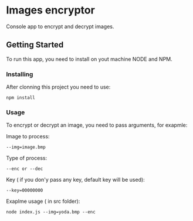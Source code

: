 # Images encryptor

Console app to encrypt and decrypt images.

## Getting Started

To run this app, you need to install on yout machine NODE and NPM.

### Installing

After clonning this project you need to use:

```
npm install
```

### Usage

To encrypt or decrypt an image, you need to pass arguments, for exapmle:

Image to process:

```
--img=image.bmp
```

Type of process:

```
--enc or --dec
```

Key ( if you don'y pass any key, default key will be used):

```
--key=00000000
```

Exaplme usage ( in src folder):

```
node index.js --img=yoda.bmp --enc
```